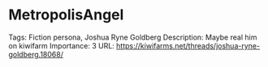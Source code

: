 # MetropolisAngel

Tags: Fiction persona, Joshua Ryne Goldberg
Description: Maybe  real him on kiwifarm
Importance: 3
URL: https://kiwifarms.net/threads/joshua-ryne-goldberg.18068/